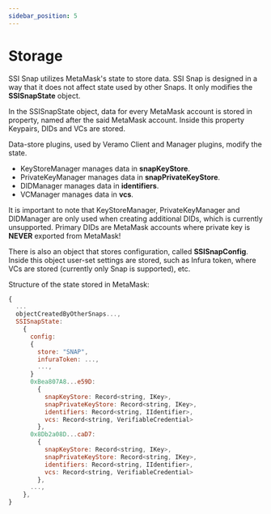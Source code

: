 ```yaml
---
sidebar_position: 5
---
```


# Storage

SSI Snap utilizes MetaMask's state to store data. SSI Snap is designed in a way that it does not affect state used by other Snaps. It only modifies the **SSISnapState** object.

In the SSISnapState object, data for every MetaMask account is stored in property, named after the said MetaMask account. Inside this property Keypairs, DIDs and VCs are stored.

Data-store plugins, used by Veramo Client and Manager plugins, modify the state.

- KeyStoreManager manages data in **snapKeyStore**.
- PrivateKeyManager manages data in **snapPrivateKeyStore**.
- DIDManager manages data in **identifiers**.
- VCManager manages data in **vcs**.

It is important to note that KeyStoreManager, PrivateKeyManager and DIDManager are only used when creating additional DIDs, which is currently unsupported. Primary DIDs are MetaMask accounts where private key is **NEVER** exported from MetaMask!

There is also an object that stores configuration, called **SSISnapConfig**. Inside this object user-set settings are stored, such as Infura token, where VCs are stored (currently only Snap is supported), etc.

Structure of the state stored in MetaMask:

```js
{
  ...
  objectCreatedByOtherSnaps...,
  SSISnapState:
    {
      config:
      {
        store: "SNAP",
        infuraToken: ...,
        ...,
      }
      0xBea807A8...e59D:
        {
          snapKeyStore: Record<string, IKey>,
          snapPrivateKeyStore: Record<string, IKey>,
          identifiers: Record<string, IIdentifier>,
          vcs: Record<string, VerifiableCredential>
        },
      0x8Db2a08D...caD7:
        {
          snapKeyStore: Record<string, IKey>,
          snapPrivateKeyStore: Record<string, IKey>,
          identifiers: Record<string, IIdentifier>,
          vcs: Record<string, VerifiableCredential>
        },
      ...,
    },
}
```
